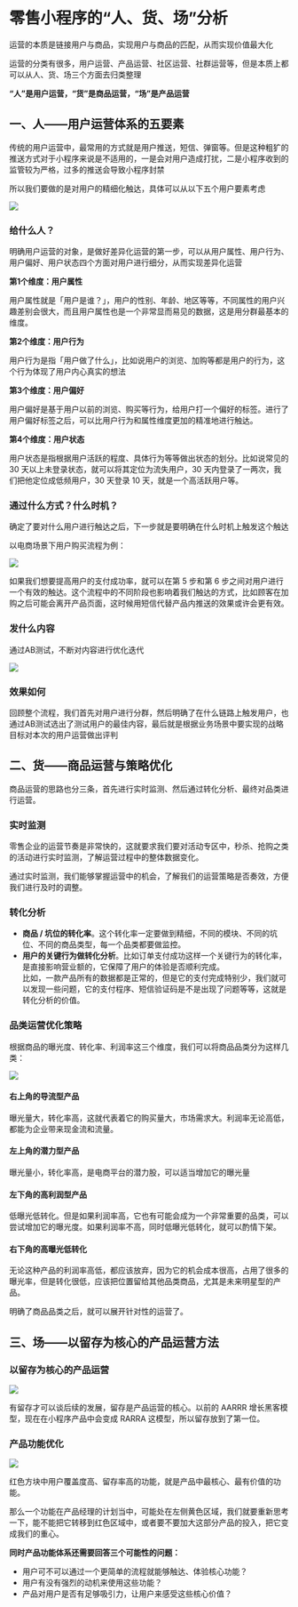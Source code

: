 # 零售小程序的“人、货、场”分析

运营的本质是链接用户与商品，实现用户与商品的匹配，从而实现价值最大化

运营的分类有很多，用户运营、产品运营、社区运营、社群运营等，但是本质上都可以从人、货、场三个方面去归类整理

**“人”是用户运营，“货”是商品运营，“场”是产品运营**

## 一、人——用户运营体系的五要素

传统的用户运营中，最常用的方式就是用户推送，短信、弹窗等。但是这种粗犷的推送方式对于小程序来说是不适用的，一是会对用户造成打扰，二是小程序收到的监管较为严格，过多的推送会导致小程序封禁

所以我们要做的是对用户的精细化触达，具体可以从以下五个用户要素考虑

![](../../.gitbook/assets/袁林-零售小程序公开课最终版\_1\_\_10.png)

### **给什么人？**

明确用户运营的对象，是做好差异化运营的第一步，可以从用户属性、用户行为、用户偏好、用户状态四个方面对用户进行细分，从而实现差异化运营

**第1个维度：用户属性**

用户属性就是「用户是谁？」，用户的性别、年龄、地区等等，不同属性的用户兴趣差别会很大，而且用户属性也是一个非常显而易见的数据，这是用分群最基本的维度。

**第2个维度：用户行为**

用户行为是指「用户做了什么」，比如说用户的浏览、加购等都是用户的行为，这个行为体现了用户内心真实的想法

**第3个维度：用户偏好**

用户偏好是基于用户以前的浏览、购买等行为，给用户打一个偏好的标签。进行了用户偏好标签之后，可以比用户行为和属性维度更加的精准地进行触达。

**第4个维度：用户状态**

用户状态是指根据用户活跃的程度、具体行为等等做出状态的划分。比如说常见的 30 天以上未登录状态，就可以将其定位为流失用户，30 天内登录了一两次，我们把他定位成低频用户，30 天登录 10 天，就是一个高活跃用户等。

### **通过什么方式？什么时机？**

确定了要对什么用户进行触达之后，下一步就是要明确在什么时机上触发这个触达

以电商场景下用户购买流程为例：

![](../../.gitbook/assets/袁林-零售小程序公开课最终版\_1\_\_13.png)

如果我们想要提高用户的支付成功率，就可以在第 5 步和第 6 步之间对用户进行一个有效的触达。这个流程中的不同阶段也影响着我们触达的方式，比如顾客在加购之后可能会离开产品页面，这时候用短信代替产品内推送的效果或许会更有效。

### 发什么内容

通过AB测试，不断对内容进行优化迭代

![](<../../.gitbook/assets/image (2).png>)

### 效果如何

回顾整个流程，我们首先对用户进行分群，然后明确了在什么链路上触发用户，也通过AB测试选出了测试用户的最佳内容，最后就是根据业务场景中要实现的战略目标对本次的用户运营做出评判

## 二、货——商品运营与策略优化

商品运营的思路也分三条，首先进行实时监测、然后通过转化分析、最终对品类进行运营。

### 实时监测

零售企业的运营节奏是非常快的，这就要求我们要对活动专区中，秒杀、抢购之类的活动进行实时监测，了解运营过程中的整体数据变化。

通过实时监测，我们能够掌握运营中的机会，了解我们的运营策略是否奏效，方便我们进行及时的调整。

### 转化分析

* **商品 / 坑位的转化率**。这个转化率一定要做到精细，不同的模块、不同的坑位、不同的商品类型，每一个品类都要做监控。
* **用户的关键行为做转化分析**。比如订单支付成功这样一个关键行为的转化率，是直接影响营业额的，它保障了用户的体验是否顺利完成。\
  比如，一款产品所有的数据都是正常的，但是它的支付完成特别少，我们就可以发现一些问题，它的支付程序、短信验证码是不是出现了问题等等，这就是转化分析的价值。

### 品类运营优化策略

根据商品的曝光度、转化率、利润率这三个维度，我们可以将商品品类分为这样几类：

![](<../../.gitbook/assets/image (1).png>)

#### 右上角的导流型产品

曝光量大，转化率高，这就代表着它的购买量大，市场需求大。利润率无论高低，都能为企业带来现金流和流量。

#### 左上角的潜力型产品

曝光量小，转化率高，是电商平台的潜力股，可以适当增加它的曝光量

#### 左下角的高利润型产品

低曝光低转化。但是如果利润率高，它也有可能会成为一个非常重要的品类，可以尝试增加它的曝光度。如果利润率不高，同时低曝光低转化，就可以酌情下架。

#### 右下角的**高曝光低转化**

无论这种产品的利润率高低，都应该放弃，因为它的机会成本很高，占用了很多的曝光率，但是转化很低，应该把位置留给其他品类商品，尤其是未来明星型的产品。

明确了商品品类之后，就可以展开针对性的运营了。

## **三、场——以留存为核心的产品运营方法**

### **以留存为核心的产品运营**

![](<../../.gitbook/assets/image (3).png>)

有留存才可以谈后续的发展，留存是产品运营的核心。以前的 AARRR 增长黑客模型，现在在小程序产品中会变成 RARRA 这模型，所以留存放到了第一位。

### 产品功能优化

![](../../.gitbook/assets/image.png)

红色方块中用户覆盖度高、留存率高的功能，就是产品中最核心、最有价值的功能。

那么一个功能在产品经理的计划当中，可能处在左侧黄色区域，我们就要重新思考一下，能不能把它转移到红色区域中，或者要不要加大这部分产品的投入，把它变成我们的重心。

**同时产品功能体系还需要回答三个可能性的问题：**

* 用户可不可以通过一个更简单的流程就能够触达、体验核心功能？
* 用户有没有强烈的动机来使用这些功能？
* 产品对用户是否有足够吸引力，让用户来感受这些核心价值？

